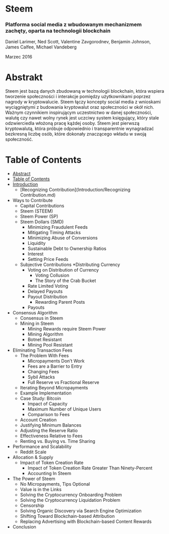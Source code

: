 # Steem

### Platforma social media z wbudowanym mechanizmem zachęty, oparta na technologii blockchain 


Daniel Larimer, Ned Scott, Valentine Zavgorodnev, Benjamin Johnson, James Calfee, Michael Vandeberg

Marzec 2016

# Abstrakt
Steem jest bazą danych zbudowaną w technologii blockchain, która wspiera tworzenie społeczności i interakcje pomiędzy użytkownikami poprzez nagrody w kryptowalucie.
Steem łączy koncepty social media z wnioskami wyciągniętymi z budowania kryptowalut oraz społeczności w okół nich.
Ważnym czynnikiem inspirującym uczestnictwo w danej społeczności, walutę czy nawet wolny rynek jest uczciwy system księgujący, który stale odzwierciedla włożoną pracę kążdej osoby.
Steem jest pierwszą kryptowalutą, która próbuje odpowiednio i transparentnie wynagradzać bezkresną liczbę osób, które dokonały znaczącego wkładu w swoją społeczność.

# Table of Contents

* [Abstract](README.md#abstract)
* [Table of Contents](README.md#table-of-contents)
* [Introduction](Introduction.md)
  * [Recognizing Contribution](Introduction/Recognizing Contribution.md)
* Ways to Contribute
  * Capital Contributions
  * Steem (STEEM)
  * Steem Power (SP)
  * Steem Dollars (SMD)
    * Minimizing Fraudulent Feeds
    * Mitigating Timing Attacks
    * Minimizing Abuse of Conversions
    * Liquidity
    * Sustainable Debt to Ownership Ratios
    * Interest
    * Setting Price Feeds
  * Subjective Contributions
    *Distributing Currency
    * Voting on Distribution of Currency
      * Voting Collusion
      * The Story of the Crab Bucket
    * Rate Limited Voting
    * Delayed Payouts
    * Payout Distribution
      * Rewarding Parent Posts
    * Payouts
* Consensus Algorithm
  * Consensus in Steem
  * Mining in Steem
    * Mining Rewards require Steem Power
    * Mining Algorithm
    * Botnet Resistant
    * Mining Pool Resistant
* Eliminating Transaction Fees
  * The Problem With Fees
    * Micropayments Don’t Work
    * Fees are a Barrier to Entry
    * Changing Fees
    * Sybil Attacks
    * Full Reserve vs Fractional Reserve
  * Iterating Beyond Micropayments
  * Example Implementation
  * Case Study: Bitcoin
    * Impact of Capacity
    * Maximum Number of Unique Users
    * Comparison to Fees
  * Account Creation
  * Justifying Minimum Balances
  * Adjusting the Reserve Ratio
  * Effectiveness Relative to Fees
  * Renting vs. Buying vs. Time Sharing
* Performance and Scalability
  * Reddit Scale
* Allocation & Supply
  * Impact of Token Creation Rate
    * Impact of Token Creation Rate Greater Than Ninety-Percent
    * Accounting In Steem
* The Power of Steem
  * No Micropayments, Tips Optional
  * Value is in the Links
  * Solving the Cryptocurrency Onboarding Problem
  * Solving the Cryptocurrency Liquidation Problem
  * Censorship
  * Solving Organic Discovery via Search Engine Optimization
  * Shifting Toward Blockchain-based Attribution
  * Replacing Advertising with Blockchain-based Content Rewards
* Conclusion

